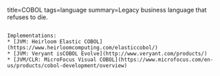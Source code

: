 title=COBOL
tags=language
summary=Legacy business language that refuses to die.
~~~~~~

Implementations:
* [JVM: Heirloom Elastic COBOL](https://www.heirloomcomputing.com/elasticcobol/)
* [JVM: Veryant isCOBOL Evolve](http://www.veryant.com/products/)
* [JVM/CLR: MicroFocus Visual COBOL](https://www.microfocus.com/en-us/products/cobol-development/overview)
